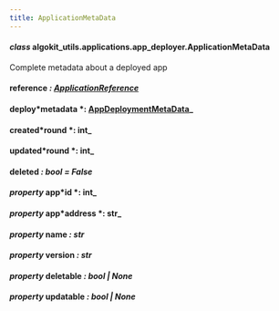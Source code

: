 ```yaml
---
title: ApplicationMetaData
---
```


#### _class_ algokit_utils.applications.app_deployer.ApplicationMetaData

Complete metadata about a deployed app

#### reference _: [ApplicationReference](/reference/algokit-utils-py/api/applications/app_deployer/applicationreference/#algokit_utils.applications.app_deployer.ApplicationReference)_

#### deploy*metadata *: [AppDeploymentMetaData](/reference/algokit-utils-py/api/applications/app_deployer/appdeploymentmetadata/#algokit_utils.applications.app_deployer.AppDeploymentMetaData)\_

#### created*round *: int\_

#### updated*round *: int\_

#### deleted _: bool_ _= False_

#### _property_ app*id *: int\_

#### _property_ app*address *: str\_

#### _property_ name _: str_

#### _property_ version _: str_

#### _property_ deletable _: bool | None_

#### _property_ updatable _: bool | None_

